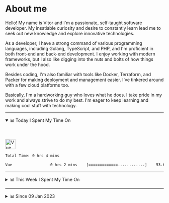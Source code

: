 # About me

Hello! My name is Vitor and I'm a passionate, self-taught software developer. My insatiable curiosity and desire to constantly learn lead me to seek out new knowledge and explore innovative technologies.

As a developer, I have a strong command of various programming languages, including Golang, TypeScript, and PHP, and I'm proficient in both front-end and back-end development. I enjoy working with modern frameworks, but I also like digging into the nuts and bolts of how things work under the hood.

Besides coding, I'm also familiar with tools like Docker, Terraform, and Packer for making deployment and management easier. I've tinkered around with a few cloud platforms too.

Basically, I'm a hardworking guy who loves what he does. I take pride in my work and always strive to do my best. I'm eager to keep learning and making cool stuff with technology.

---

<!-- ## 📊 Today I Spent My Time On -->

<details open>
<summary>📊 Today I Spent My Time On</summary>

&nbsp;

<!--DEVTIMER:TODAY:START-->
<img align="center" width="32px" src="https://cdn.simpleicons.org/vuedotjs/4FC08D" alt="Vue" />&nbsp;&nbsp;&nbsp;

```txt
Total Time: 0 hrs 4 mins

Vue                 0 hrs 2 mins    [=============............]    53.67 %
```

<!--DEVTIMER:TODAY:END-->

</details>

---
<details>
<summary>📊 This Week I Spent My Time On</summary>

&nbsp;

<!--DEVTIMER:WEEK:START-->
<img align="center" width="32px" src="https://cdn.simpleicons.org/typescript/3178C6" alt="TypeScript" />&nbsp;&nbsp;&nbsp;<img align="center" width="32px" src="https://cdn.simpleicons.org/vuedotjs/4FC08D" alt="Vue" />&nbsp;&nbsp;&nbsp;<img align="center" width="32px" src="https://cdn.simpleicons.org/gnubash/fff" alt="Bash" />&nbsp;&nbsp;&nbsp;<img align="center" width="32px" src="https://cdn.simpleicons.org/carrd/fff" alt="JSON" />&nbsp;&nbsp;&nbsp;<img align="center" width="32px" src="https://cdn.simpleicons.org/css3/1572B6" alt="CSS" />&nbsp;&nbsp;&nbsp;<img align="center" width="32px" src="https://cdn.simpleicons.org/javascript/F7DF1E" alt="JavaScript" />&nbsp;&nbsp;&nbsp;

```txt
Total Time: 4 hrs 5 mins

TypeScript          2 hrs 8 mins    [=============............]    52.26 %
Vue                 0 hrs 40 mins   [====.....................]    16.30 %
Bash                0 hrs 29 mins   [==.......................]    11.99 %
SCSS                0 hrs 15 mins   [=........................]    6.16 %
JSON                0 hrs 12 mins   [=........................]    4.99 %
CSS                 0 hrs 7 mins    [.........................]    2.91 %
JavaScript          0 hrs 6 mins    [.........................]    2.51 %
XML                 0 hrs 4 mins    [.........................]    1.66 %
```

<!--DEVTIMER:WEEK:END-->
</details>

---


<details>
<summary>📊 Since 09 Jan 2023</summary>

&nbsp;

<!--DEVTIMER::START-->
<img align="center" width="32px" src="https://cdn.simpleicons.org/typescript/3178C6" alt="TypeScript" />&nbsp;&nbsp;&nbsp;<img align="center" width="32px" src="https://cdn.simpleicons.org/go/00ADD8" alt="Go" />&nbsp;&nbsp;&nbsp;<img align="center" width="32px" src="https://cdn.simpleicons.org/vuedotjs/4FC08D" alt="Vue" />&nbsp;&nbsp;&nbsp;<img align="center" width="32px" src="https://cdn.simpleicons.org/gnubash/fff" alt="Bash" />&nbsp;&nbsp;&nbsp;<img align="center" width="32px" src="https://cdn.simpleicons.org/yaml/fff" alt="YAML" />&nbsp;&nbsp;&nbsp;<img align="center" width="32px" src="https://cdn.simpleicons.org/carrd/fff" alt="JSON" />&nbsp;&nbsp;&nbsp;<img align="center" width="32px" src="https://cdn.simpleicons.org/markdown/fff" alt="Markdown" />&nbsp;&nbsp;&nbsp;<img align="center" width="32px" src="https://cdn.simpleicons.org/javascript/F7DF1E" alt="JavaScript" />&nbsp;&nbsp;&nbsp;<img align="center" width="32px" src="https://cdn.simpleicons.org/html5/E34F26" alt="HTML" />&nbsp;&nbsp;&nbsp;<img align="center" width="32px" src="https://cdn.simpleicons.org/css3/1572B6" alt="CSS" />&nbsp;&nbsp;&nbsp;<img align="center" width="32px" src="https://cdn.simpleicons.org/academia/fff" alt="Text" />&nbsp;&nbsp;&nbsp;

```txt
Total Time: 73 hrs 1 mins

TypeScript          39 hrs 8 mins   [=============............]    53.59 %
Go                  10 hrs 3 mins   [===......................]    13.76 %
Vue                 8 hrs 37 mins   [==.......................]    11.80 %
Bash                4 hrs 26 mins   [=........................]    6.07 %
YAML                3 hrs 12 mins   [=........................]    4.38 %
SCSS                1 hrs 53 mins   [.........................]    2.57 %
JSON                1 hrs 16 mins   [.........................]    1.74 %
Markdown            0 hrs 59 mins   [.........................]    1.34 %
JavaScript          0 hrs 56 mins   [.........................]    1.29 %
Docker              0 hrs 44 mins   [.........................]    1.00 %
SQL                 0 hrs 18 mins   [.........................]    0.41 %
HTML                0 hrs 15 mins   [.........................]    0.34 %
XML                 0 hrs 13 mins   [.........................]    0.29 %
CSS                 0 hrs 11 mins   [.........................]    0.26 %
Text                0 hrs 7 mins    [.........................]    0.15 %
```

<!--DEVTIMER::END-->

</details>
